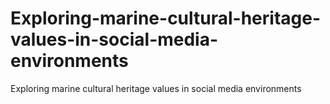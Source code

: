 # Exploring-marine-cultural-heritage-values-in-social-media-environments
Exploring marine cultural heritage values in social media environments
